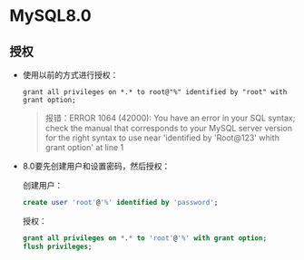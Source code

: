 # MySQL8.0

## 授权

- 使用以前的方式进行授权：

  ```
  grant all privileges on *.* to root@"%" identified by "root" with grant option;
  ```

  > 报错：ERROR 1064 (42000): You have an error in your SQL syntax; check the manual that corresponds to your MySQL server version for the right syntax to use near 'identified by 'Root@123' whith grant option' at line 1 

- 8.0要先创建用户和设置密码，然后授权：

  创建用户：

  ```sql
  create user 'root'@'%' identified by 'password';
  ```

  授权：

  ```sql
  grant all privileges on *.* to 'root'@'%' with grant option;
  flush privileges;
  ```

  